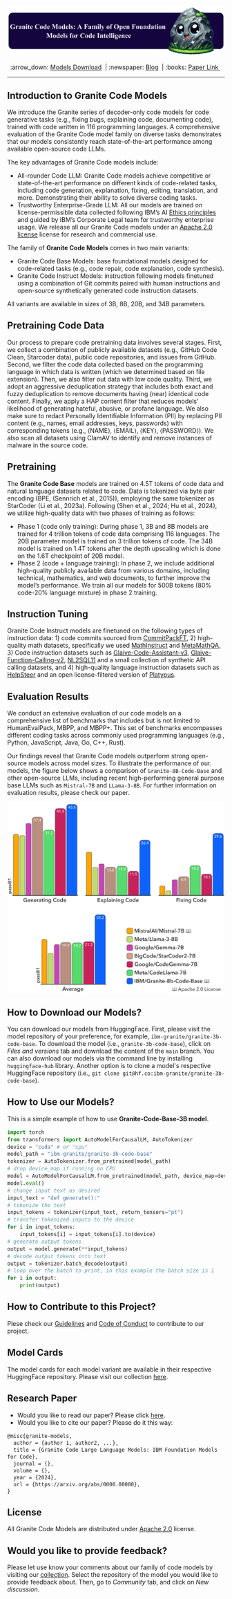 <p align="center">
  <img src="figures/granite-code-models-banner_1x.png" />
</p>

<p align="center">
        :arrow_down: <a href="https://huggingface.co/collections/ibm-granite/granite-code-models-6624c5cec322e4c148c8b330"> Models Download</a>&nbsp | :newspaper: <a href="http://"> Blog</a>&nbsp | :books: <a href="https://">Paper Link </a>&nbsp
<br>

---
## Introduction to Granite Code Models
We introduce the Granite series of decoder-only code models for code generative tasks (e.g., fixing bugs, explaining code, documenting code), trained with code written in 116 programming languages. A comprehensive evaluation of the Granite Code model family on diverse tasks demonstrates that our models consistently reach state-of-the-art performance among available open-source code LLMs.  

The key advantages of Granite Code models include:
* All-rounder Code LLM: Granite Code models achieve competitive or state-of-the-art performance on different kinds of code-related tasks, including code generation, explanation, fixing, editing, translation, and more. Demonstrating their ability to solve diverse coding tasks.
* Trustworthy Enterprise-Grade LLM: All our models are trained on license-permissible data collected following IBM’s AI [Ethics principles](https://www.ibm.com/impact/ai-ethics) and guided by IBM’s Corporate Legal team for trustworthy enterprise usage. We release all our Granite Code models under an [Apache 2.0 license](https://www.apache.org/licenses/LICENSE-2.0) license for research and commercial use.

The family of **Granite Code Models** comes in two main variants:

* Granite Code Base Models: base foundational models designed for code-related tasks (e.g., code repair, code explanation, code synthesis).
* Granite Code Instruct Models: instruction following models finetuned using a combination of Git commits paired with human instructions and open-source synthetically generated code instruction datasets.

All variants are available in sizes of 3B, 8B, 20B, and 34B parameters.

## Pretraining Code Data
Our process to prepare code pretraining data involves several stages. First, we collect a combination of publicly available datasets (e.g., GitHub Code Clean, Starcoder data), public code repositories, and issues from GitHub. Second, we filter the code data collected based on the programming language in which data is written (which we determined based on file extension). Then, we also filter out data with low code quality. Third, we adopt an aggressive deduplication strategy that includes both exact and fuzzy deduplication to remove documents having (near) identical code content. Finally, we apply a HAP content filter that reduces models' likelihood of generating hateful, abusive, or profane language. We also make sure to redact Personally Identifiable Information (PII) by replacing PII content (e.g., names, email addresses, keys, passwords) with corresponding tokens (e.g., ⟨NAME⟩, ⟨EMAIL⟩, ⟨KEY⟩, ⟨PASSWORD⟩). We also scan all datasets using ClamAV to identify and remove instances of malware in the source code.

## Pretraining
The **Granite Code Base** models are trained on 4.5T tokens of code data and natural language datasets related to code. Data is tokenized via byte pair encoding (BPE, (Sennrich et al., 2015)), employing the same tokenizer as StarCoder (Li et al., 2023a). Following (Shen et al., 2024; Hu et al., 2024), we utilize high-quality data with two phases of training as follows:

* Phase 1 (code only training): During phase 1, 3B and 8B models are trained for 4 trillion tokens of code data comprising 116 languages. The 20B parameter model is trained on 3 trillion tokens of code. The 34B model is trained on 1.4T tokens after the depth upscaling which is done on the 1.6T checkpoint of 20B model.
* Phase 2 (code + language training): In phase 2, we include additional high-quality publicly available data from various domains, including technical, mathematics, and web documents, to further improve the model’s performance. We train all our models for 500B tokens (80% code-20% language mixture) in phase 2 training.

## Instruction Tuning
Granite Code Instruct models are finetuned on the following types of instruction data: 1) code commits sourced from [CommitPackFT](https://huggingface.co/datasets/bigcode/commitpackft), 2) high-quality math datasets, specifically we used [MathInstruct](https://huggingface.co/datasets/TIGER-Lab/MathInstruct) and [MetaMathQA](https://huggingface.co/datasets/meta-math/MetaMathQA), 3) Code instruction datasets such as [Glaive-Code-Assistant-v3](https://huggingface.co/datasets/glaiveai/glaive-code-assistant-v3), [Glaive-Function-Calling-v2](https://huggingface.co/datasets/glaiveai/glaive-function-calling-v2), [NL2SQL11](https://huggingface.co/datasets/bugdaryan/sql-create-context-instruction) and a small collection of synthetic API calling datasets, and 4) high-quality language instruction datasets such as [HelpSteer](https://huggingface.co/datasets/nvidia/HelpSteer) and an open license-filtered version of [Platypus](https://huggingface.co/datasets/garage-bAInd/Open-Platypus).

## Evaluation Results
We conduct an extensive evaluation of our code models on a comprehensive list of benchmarks that includes but is not limited to HumanEvalPack, MBPP, and MBPP+. This set of benchmarks encompasses different coding tasks across commonly used programming languages (e.g., Python, JavaScript, Java, Go, C++, Rust).

Our findings reveal that Granite Code models outperform strong open-source models across model sizes. To illustrate the performance of our. models, the figure below shows a comparison of `Granite-8B-Code-Base` and other open-source  LLMs, including recent high-performing general purpose base LLMs such as `Mistral-7B` and `LLama-3-8B`. For further information on evaluation results, please check our paper.
    
<img src="./figures/GraniteCodeFigure1.png" />

## How to Download our Models?
You can download our models from HuggingFace. First, please visit the model repository of your preference, for example, `ibm-granite/granite-3b-code-base`. To download the model (i.e., `granite-3b-code-base`), click on *Files and versions* tab and download the content of the `main` branch. You can also download our models via the command line by installing `huggingface-hub` library. Another option is to clone a model's respective HuggingFace repository (i.e., `git clone git@hf.co:ibm-granite/granite-3b-code-base`).

## How to Use our Models?

This is a simple example of how to use **Granite-Code-Base-3B model**.

```python
import torch
from transformers import AutoModelForCausalLM, AutoTokenizer
device = "cuda" # or "cpu"
model_path = "ibm-granite/granite-3b-code-base"
tokenizer = AutoTokenizer.from_pretrained(model_path)
# drop device_map if running on CPU
model = AutoModelForCausalLM.from_pretrained(model_path, device_map=device)
model.eval()
# change input text as desired
input_text = "def generate():"
# tokenize the text
input_tokens = tokenizer(input_text, return_tensors="pt")
# transfer tokenized inputs to the device
for i in input_tokens:
    input_tokens[i] = input_tokens[i].to(device)
# generate output tokens
output = model.generate(**input_tokens)
# decode output tokens into text
output = tokenizer.batch_decode(output)
# loop over the batch to print, in this example the batch size is 1
for i in output:
    print(output)
```
## How to Contribute to this Project?
Plese check our [Guidelines](/CONTRIBUTING.md) and [Code of Conduct](/CODE_OF_CONDUCT.md) to contribute to our project.

## Model Cards
The model cards for each model variant are available in their respective HuggingFace repository. Please visit our collection [here](https://huggingface.co/collections/ibm-granite/granite-code-models-6624c5cec322e4c148c8b330).
    
## Research Paper
* Would you like to read our paper? Please click [here](https://www.overleaf.com/project/6520094b0a31c2dc6445597e).
* Would you like to cite our paper? Please do it this way:
    
```
@misc{granite-models,
  author = {author 1, author2, ...},
  title = {Granite Code Large Language Models: IBM Foundation Models for Code},
  journal = {},
  volume = {},
  year = {2024},
  url = {https://arxiv.org/abs/0000.00000},
}
```

## License 
All Granite Code Models are distributed under [Apache 2.0](./LICENSE) license.

## Would you like to provide feedback?
Please let use know your comments about our family of code models by visiting our [collection](https://huggingface.co/collections/ibm-granite/granite-code-models-6624c5cec322e4c148c8b330). Select the repository of the model you would like to provide feedback about. Then, go to *Community* tab, and click on *New discussion*.